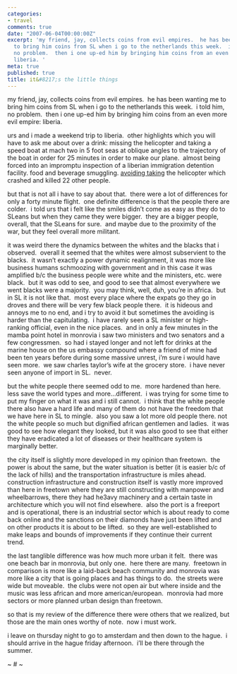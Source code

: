 ```yaml
---
categories:
- travel
comments: true
date: "2007-06-04T00:00:00Z"
excerpt: 'my friend, jay, collects coins from evil empires.  he has been wanting me
  to bring him coins from SL when i go to the netherlands this week.  i told him,
  no problem.  then i one up-ed him by bringing him coins from an even more evil empire:
  liberia. '
meta: true
published: true
title: it&#8217;s the little things
---
```


my friend, jay, collects coins from evil empires.  he has been wanting me to bring him coins from SL when i go to the netherlands this week.  i told him, no problem.  then i one up-ed him by bringing him coins from an even more evil empire: liberia.  

urs and i made a weekend trip to liberia.  other highlights which you will have to ask me about over a drink: missing the helicopter and taking a speed boat at mach two in 5 foot seas at oblique angles to the trajectory of the boat in order for 25 minutes in order to make our plane.  almost being forced into an impromptu inspection of a liberian immigration detention facility. food and beverage smuggling. [avoiding taking][1] the helicopter which crashed and killed 22 other people. 

 [1]: http://www.iol.co.za/index.php?set_id=1&click_id=68&art_id=nw20070604113522453C836170

but that is not all i have to say about that.  there were a lot of differences for only a forty minute flight.  one definite difference is that the people there are colder.  i told urs that i felt like the smiles didn’t come as easy as they do to SLeans but when they came they were bigger.  they are a bigger people, overall, that the SLeans for sure.  and maybe due to the proximity of the war, but they feel overall more militant.  

it was weird there the dynamics between the whites and the blacks that i observed.  overall it seemed that the whites were almost subservient to the blacks.  it wasn’t exactly a power dynamic realignment, it was more like business humans schmoozing with government and in this case it was amplified b/c the business people were white and the ministers, etc. were black.  but it was odd to see, and good to see that almost everywhere we went blacks were a majority.  you may think, well, duh, you’re in africa.  but in SL it is not like that.  most every place where the expats go they go in droves and there will be very few black people there.  it is hideous and annoys me to no end, and i try to avoid it but sometimes the avoiding is harder than the capitulating.  i have rarely seen a SL minister or high-ranking official, even in the nice places.  and in only a few minutes in the mamba point hotel in monrovia i saw two ministers and two senators and a few congressmen.  so had i stayed longer and not left for drinks at the marine house on the us embassy compound where a friend of mine had been ten years before during some massive unrest, i’m sure i would have seen more.  we saw charles taylor’s wife at the grocery store.  i have never seen anyone of import in SL.  never. 

but the white people there seemed odd to me.  more hardened than here. less save the world types and more…different.  i was trying for some time to put my finger on what it was and i still cannot.  i think that the white people there also have a hard life and many of them do not have the freedom that we have here in SL to mingle.  also you saw a lot more old people there. not the white people so much but dignified african gentlemen and ladies.  it was good to see how elegant they looked, but it was also good to see that either they have eradicated a lot of diseases or their healthcare system is marginally better.

the city itself is slightly more developed in my opinion than freetown.  the power is about the same, but the water situation is better (it is easier b/c of the lack of hills) and the transportation infrastructure is miles ahead.  construction infrastructure and construction itself is vastly more improved than here in freetown where they are still constructing with manpower and wheelbarrows, there they had he3avy machinery and a certain taste in architecture which you will not find elsewhere.  also the port is a freeport and is operational, there is an industrial sector which is about ready to come back online and the sanctions on their diamonds have just been lifted and on other products it is about to be lifted.  so they are well-established to make leaps and bounds of improvements if they continue their current trend.   

the last tanglible difference was how much more urban it felt.  there was one beach bar in monrovia, but only one.  here there are many.  freetown in comparison is more like a laid-back beach community and monrovia was more like a city that is going places and has things to do.  the streets were wide but moveable.  the clubs were not open air but where inside and the music was less african and more american/european.  monrovia had more sectors or more planned urban design than freetown.  

so that is my review of the difference there were others that we realized, but those are the main ones worthy of note.  now i must work.

i leave on thursday night to go to amsterdam and then down to the hague.  i should arrive in the hague friday afternoon.  i’ll be there through the summer.

~ # ~